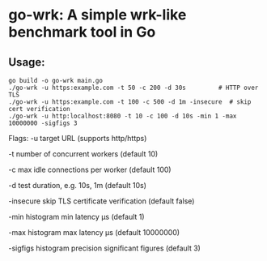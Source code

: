 # go-wrk: A simple wrk-like benchmark tool in Go
 
## Usage:
```
go build -o go-wrk main.go
./go-wrk -u https:example.com -t 50 -c 200 -d 30s         # HTTP over TLS
./go-wrk -u https:example.com -t 100 -c 500 -d 1m -insecure  # skip cert verification
./go-wrk -u http:localhost:8080 -t 10 -c 100 -d 10s -min 1 -max 10000000 -sigfigs 3
```
Flags:
-u         target URL (supports http/https)

-t         number of concurrent workers (default 10)

-c         max idle connections per worker (default 100)

-d         test duration, e.g. 10s, 1m (default 10s)

-insecure  skip TLS certificate verification (default false)

-min       histogram min latency µs (default 1)

-max       histogram max latency µs (default 10000000)

-sigfigs   histogram precision significant figures (default 3)